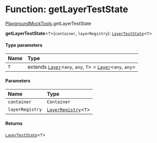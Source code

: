 # Function: getLayerTestState

[PlaygroundMockTools](/en/auto-docs/core/modules/PlaygroundMockTools.md).getLayerTestState

**getLayerTestState**<`T`>(`container`, `layerRegistry`): [`LayerTestState`](/en/auto-docs/core/classes/PlaygroundMockTools.LayerTestState.md)<`T`>

#### Type parameters

| Name | Type |
| :------ | :------ |
| `T` | extends [`Layer`](/en/auto-docs/core/classes/Layer.md)<`any`, `any`, `T`> = [`Layer`](/en/auto-docs/core/classes/Layer.md)<`any`, `any`> |

#### Parameters

| Name | Type |
| :------ | :------ |
| `container` | `Container` |
| `layerRegistry` | [`LayerRegistry`](/en/auto-docs/core/interfaces/LayerRegistry.md)<`T`> |

#### Returns

[`LayerTestState`](/en/auto-docs/core/classes/PlaygroundMockTools.LayerTestState.md)<`T`>
